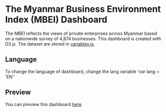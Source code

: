 # The Myanmar Business Environment Index (MBEI) Dashboard

The MBEI reflects the views of private enterprises across Myanmar based on a nationwide survey of 4,874 businesses. This dashboard
is created with D3.js. The dataset are stored in [variables.js](./variables.js).

## Language

To change the language of dashboard, change the lang variable 'var lang = 'EN''

## Preview

You can preview this dashboard [here](https://opendevelopmentmekong.github.io/odmm-mbei-dashboard/).
